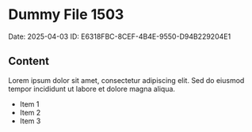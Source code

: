 # Dummy File 1503

Date: 2025-04-03
ID: E6318FBC-8CEF-4B4E-9550-D94B229204E1

## Content

Lorem ipsum dolor sit amet, consectetur adipiscing elit.
Sed do eiusmod tempor incididunt ut labore et dolore magna aliqua.

* Item 1
* Item 2
* Item 3
